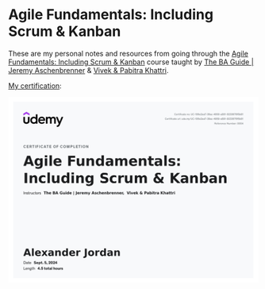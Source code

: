 # Agile Fundamentals: Including Scrum & Kanban

These are my personal notes and resources from going through the [Agile Fundamentals: Including Scrum & Kanban](https://www.udemy.com/course/agile-fundamentals-scrum-kanban-scrumban/) course taught by [The BA Guide | Jeremy Aschenbrenner](https://www.udemy.com/user/jeremy-aschenbrenner/) & [Vivek & Pabitra Khattri](https://www.udemy.com/user/vivek-khattri-3/).

[My certification](https://www.udemy.com/certificate/UC-106e2ea7-39ac-4959-a591-9233676f5b81/):

![certification](UC-106e2ea7-39ac-4959-a591-9233676f5b81.jpg)
